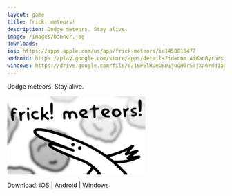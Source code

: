 ```yaml
---
layout: game
title: frick! meteors!
description: Dodge meteors. Stay alive.
image: /images/banner.jpg
downloads:
ios: https://apps.apple.com/us/app/frick-meteors/id1450816477
android: https://play.google.com/store/apps/details?id=com.AidanByrnes.frickmeteors&hl=en_US
windows: https://drive.google.com/file/d/16PSlRDeOSD1jOQH6rSTjxa6rdd1aUARR/view?usp=sharing
---
```


Dodge meteors. Stay alive.

![frick meteors promo banner](/images/banner.jpg)

Download: [iOS](https://apps.apple.com/us/app/frick-meteors/id1450816477) \| [Android](https://play.google.com/store/apps/details?id=com.AidanByrnes.frickmeteors&hl=en_US) \| [Windows](https://drive.google.com/file/d/16PSlRDeOSD1jOQH6rSTjxa6rdd1aUARR/view?usp=sharing)
